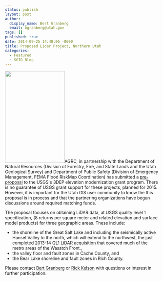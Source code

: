```yaml
---
status: publish
layout: post
author:
  display_name: Bert Granberg
  email: bgranberg@utah.gov
tags: []
published: true
date: 2014-09-25 14:48:06 -0600
title: Proposed Lidar Project, Northern Utah
categories:
  - Featured
  - SGID Blog
---
```

<p><a href="{{ "/downloads/ProposedLidarAreas20151.png" | prepend: site.baseurl }}"><img src="{{ "/images/ProposedLidarAreas20151-195x300.png" | prepend: site.baseurl }}" alt="" title="ProposedLidarAreas2015" width="195" height="300" class="inline-text-right" /></a>AGRC, in partnership with the Department of Natural Resources (Division of Forestry, Fire, and State Lands and the Utah Geological Survey) and Department of Public Safety (Division of Emergency Management, FEMA Flood RiskMap Coordination) has submitted a <a href="https://docs.google.com/document/d/17l9lXmchIHTcPxj4tCKaB_yF0CIowkNxU_KZYij0Dg4/edit?usp=sharing">pre-proposal</a> to the USGS's 3DEP elevation modernization grant program. There is no guarantee of USGS grant support for these projects, planned for 2015. However, it is important for the Utah GIS user community to know the this proposal is in process and that the partnering organizations have begun discussions around required matching funds.</p>
<p>The proposal focuses on obtaining LiDAR data, at USGS quality level 1 specification, (8 returns per square meter and related elevation and surface model products) for three geographic areas. These include:</p>
<ul>
<li>the shoreline of the Great Salt Lake and including the seismically active Hansel Valley to the north, which will extend to the northwest, the just completed 2013-14 QL1 LiDAR acquisition that covered much of the metro areas of the Wasatch Front., </li>
<li>the valley floor and fault zones in Cache County, and</li>
<li>the Bear Lake shoreline and fault zones in Rich County.</li>
</ul>
<p>Please contact <a href='mailto:bgranberg@utah.gov?subject=2015 Lidar'>Bert Granberg</a> or <a href='mailto:rkelson@utah.gov?subject=2015 Lidar'>Rick Kelson</a> with questions or interest in further participation. </p>
